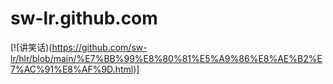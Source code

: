 # sw-lr.github.com
[![讲笑话)(https://github.com/sw-lr/hlr/blob/main/%E7%BB%99%E8%80%81%E5%A9%86%E8%AE%B2%E7%AC%91%E8%AF%9D.html)]
